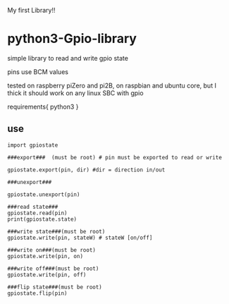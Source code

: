 My first Library!!

# python3-Gpio-library

simple library to read and write gpio state
 
pins use BCM values 

tested on raspberry piZero and pi2B, on raspbian and ubuntu core, but I thick it should work on any linux SBC with gpio

requirements{
     python3
}
## use

    import gpiostate 
    
    ###export###  (must be root) # pin must be exported to read or write
    
    gpiostate.export(pin, dir) #dir = direction in/out   

    ###unexport###
    
    gpiostate.unexport(pin)
    
    ###read state###
    gpiostate.read(pin)
    print(gpiostate.state)
    
    ###write state###(must be root)
    gpiostate.write(pin, stateW) # stateW [on/off]
    
    ###write on###(must be root)
    gpiostate.write(pin, on)
 
    ###write off###(must be root)
    gpiostate.write(pin, off)
    
    ###flip state###(must be root)
    gpiostate.flip(pin)  
    
 

  